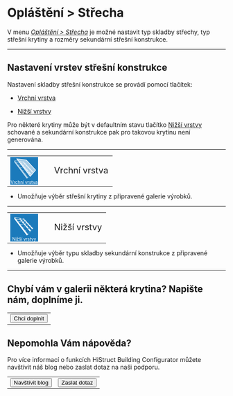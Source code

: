 
<h1>Opláštění &gt; Střecha</h1>

<p>V menu <u><i>Opláštění &gt; Střecha</i></u> je možné nastavit typ skladby střechy, typ střešní krytiny a rozměry sekundární střešní konstrukce.</p>

<hr class="main"> <!-- Vodorovná čára jako oddělovač sekce -->

<h2>Nastavení vrstev střešní konstrukce</h2>
<p>Nastavení skladby střešní konstrukce se provádí pomocí tlačítek:</p>

<ul>
  <li><p><u>Vrchní vrstva</u></p></li>
  <li><p><u>Nižší vrstvy</u></p></li>
</ul>

<p>
Pro některé krytiny může být v defaultním stavu tlačítko <u>Nižší vrstvy</u> schované a sekundární konstrukce pak pro takovou krytinu není generována.
</p> 

<hr> <!-- Vodorovná čára jako oddělovač sekce -->

<table>
  <tr>
    <td>
      <div style="position: relative; width: 64px; height: 64px;">
        <img src="img/RoofTopLayer_64x64.png" alt="RoofTopLayer_64x64.png" width="64" height="64">
      <div style="position: absolute; bottom: 0; width: 100%; background: none; color: white; font-size: 10px; text-align: center;">
      Vrchní vrstva
      </div>
      </div>
    </td>
    <td style="vertical-align: middle; font-size: 20px; padding-left: 30px">
      Vrchní vrstva
    </td>
  </tr>
</table>

<ul>
  <li><p>Umožňuje výběr střešní krytiny z připravené galerie výrobků.</p></li>
</ul>

<hr> <!-- Vodorovná čára jako oddělovač sekce -->

<table>
  <tr>
    <td>
      <div style="position: relative; width: 64px; height: 64px;">
        <img src="img/RoofLowerLayers_64x64.png" alt="RoofLowerLayers_64x64.png" width="64" height="64">
      <div style="position: absolute; bottom: 0; width: 100%; background: none; color: white; font-size: 10px; text-align: center;">
      Nižší vrstvy
      </div>
      </div>
    </td>
    <td style="vertical-align: middle; font-size: 20px; padding-left: 30px">
      Nižší vrstvy
    </td>
  </tr>
</table>

<ul>
  <li><p>Umožňuje výběr typu skladby sekundární konstrukce z připravené galerie výrobků.</p></li>
</ul>

<hr class="main"> <!-- Vodorovná čára jako oddělovač sekce -->

<h2>Chybí vám v galerii některá krytina? Napište nám, doplníme ji.</h2>
<p>
<table>
  <tr>
    <td>
      <a href="mailto:jiri.podval@histruct.com?subject=Dotaz na HiStruct konfigurátor budov">
        <button class="btn">Chci doplnit</button>
      </a>
    </td>
  </tr>
</table>
</p>

<h2>Nepomohla Vám nápověda?</h2>
<p>Pro více informací o funkcích HiStruct Building Configurator můžete navštívit náš blog nebo zaslat dotaz na naši podporu.</p>
<table>
  <tr>
    <td>
      <a href="https://docs.histruct.com/cs/" target="_blank" rel="noopener noreferrer">
        <button class="btn">Navštívit blog</button>
      </a>
    </td>
    <td>
      <a href="mailto:support@histruct.com?subject=Dotaz na Support HiStruct">
        <button class="btn">Zaslat dotaz</button>
      </a>
    </td>
  </tr>
</table>
